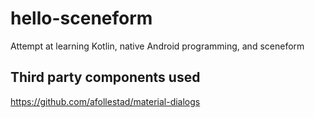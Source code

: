 # hello-sceneform
Attempt at learning Kotlin, native Android programming, and sceneform

## Third party components used
https://github.com/afollestad/material-dialogs
